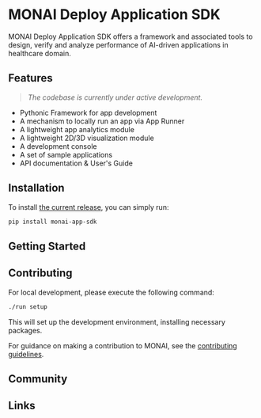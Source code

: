 # MONAI Deploy Application SDK

MONAI Deploy Application SDK offers a framework and associated tools to design, verify and analyze performance of AI-driven applications in healthcare domain.

## Features

> _The codebase is currently under active development._

- Pythonic Framework for app development
- A mechanism to locally run an app via App Runner
- A lightweight app analytics module
- A lightweight 2D/3D visualization module
- A development console
- A set of sample applications
- API documentation & User's Guide

## Installation

To install [the current release](https://pypi.org/project/monai-app-sdk/), you can simply run:

```bash
pip install monai-app-sdk
```

## Getting Started

## Contributing

For local development, please execute the following command:

```bash
./run setup
```

This will set up the development environment, installing necessary packages.

For guidance on making a contribution to MONAI, see the [contributing guidelines](CONTRIBUTING.md).

## Community

## Links
